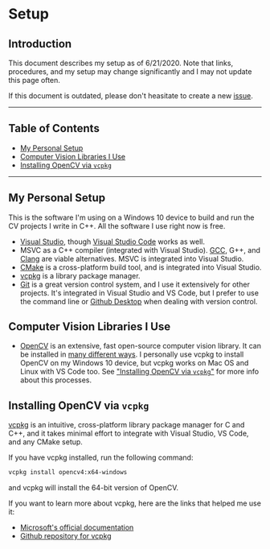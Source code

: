 # Setup
## Introduction

This document describes my setup as of 6/21/2020.
Note that links, procedures, and my setup may change significantly and I may not update this page often.

If this document is outdated, please don't heasitate to create a new [issue](https://github.com/m516/CV-Sandbox/issues).

------------------------------

## Table of Contents
* [My Personal Setup](#My-Personal-Setup)
* [Computer Vision Libraries I Use](#Computer-Vision-Libraries-I-Use)
* [Installing OpenCV via `vcpkg`](#installing-opencv-via-vcpkg)

------------------------------

## My Personal Setup
This is the software I'm using on a Windows 10 device to build and run the CV projects I write in C++.
All the software I use right now is free.

* [Visual Studio](https://visualstudio.microsoft.com/), though [Visual Studio Code](https://code.visualstudio.com/) works as well.
* MSVC as a C++ compiler (integrated with Visual Studio). [GCC](https://gcc.gnu.org/), G++, and [Clang](https://clang.llvm.org/)
  are viable alternatives. MSVC is integrated into Visual Studio.
* [CMake](https://cmake.org/) is a cross-platform build tool, and is integrated into Visual Studio.
* [vcpkg](https://docs.microsoft.com/en-us/cpp/build/vcpkg?view=vs-2019) is a library package manager.
* [Git](https://git-scm.com/) is a great version control system, and I use it extensively for other projects. 
  It's integrated in Visual Studio and VS Code, but I prefer to use the command line or 
  [Github Desktop](https://desktop.github.com/) when dealing with version control.

## Computer Vision Libraries I Use
* [OpenCV](https://opencv.org/) is an extensive, fast open-source computer vision library. 
It can be installed in [many different ways](https://docs.opencv.org/master/df/d65/tutorial_table_of_content_introduction.html).
I personally use vcpkg to install OpenCV on my Windows 10 device, but vcpkg works on Mac OS and Linux with VS Code too. 
See ["Installing OpenCV via `vcpkg`"](#installing-opencv-via-vcpkg) for more info about this processes.

## Installing OpenCV via `vcpkg`
[vcpkg](https://docs.microsoft.com/en-us/cpp/build/vcpkg?view=vs-2019) is an intuitive, cross-platform 
library package manager for C and C++, and it takes minimal effort to integrate with  Visual Studio, VS Code, 
and any CMake setup.

If you have vcpkg installed, run the following command:
```bash
vcpkg install opencv4:x64-windows
```
and vcpkg will install the 64-bit version of OpenCV.

If you want to learn more about vcpkg, here are the links that helped me use it:
* [Microsoft's official documentation](https://docs.microsoft.com/en-us/cpp/build/vcpkg?view=vs-2019)
* [Github repository for vcpkg](https://github.com/Microsoft/vcpkg)
